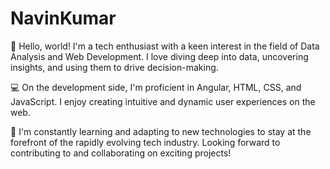 # NavinKumar
👋 Hello, world! I'm a tech enthusiast with a keen interest in the field of Data Analysis and Web Development. I love diving deep into data, uncovering insights, and using them to drive decision-making.

💻 On the development side, I'm proficient in Angular, HTML, CSS, and JavaScript. I enjoy creating intuitive and dynamic user experiences on the web.

🌱 I'm constantly learning and adapting to new technologies to stay at the forefront of the rapidly evolving tech industry. Looking forward to contributing to and collaborating on exciting projects!
